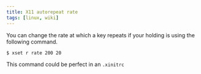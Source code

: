 ```yaml
---
title: X11 autorepeat rate
tags: [linux, wiki]
---
```


You can change the rate at which a key repeats if your holding is using the following command.

```sh
$ xset r rate 200 20
```

This command could be perfect in an `.xinitrc`
